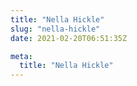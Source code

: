 ```yaml
---
title: "Nella Hickle"
slug: "nella-hickle"
date: 2021-02-20T06:51:35Z

meta:
  title: "Nella Hickle"
---
```


